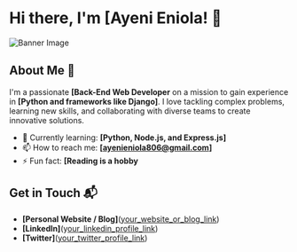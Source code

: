 # Hi there, I'm [Ayeni Eniola! 👋

![Banner Image](your_banner_image_url_here)

## About Me 🚀

I'm a passionate **[Back-End Web Developer** on a mission to gain experience in **[Python and frameworks like Django]**. I love tackling complex problems, learning new skills, and collaborating with diverse teams to create innovative solutions.

- 🌱 Currently learning: **[Python, Node.js, and Express.js]**
- 📫 How to reach me: **[ayenieniola806@gmail.com]**
- ⚡ Fun fact: **[Reading is a hobby**


## Get in Touch 📬

- **[Personal Website / Blog]**([your_website_or_blog_link](https://sites.google.com/view/ayenieniola/home))
- **[LinkedIn]**(y[our_linkedin_profile_link](https://www.linkedin.com/in/eniola-ayeni-b38aaa1b2/))
- **[Twitter]**([your_twitter_profile_link](https://x.com/becoming_Eniola))


